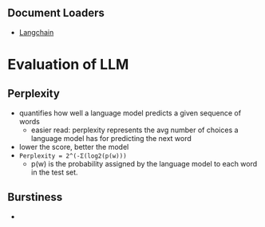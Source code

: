 ## Document Loaders
* [Langchain](https://python.langchain.com/en/latest/modules/indexes/document_loaders.html)


# Evaluation of LLM
## Perplexity
* quantifies how well a language model predicts a given sequence of words
  * easier read: perplexity represents the avg number of choices a language model has for predicting the next word
* lower the score, better the model
* `Perplexity = 2^(-Σ(log2(p(w)))`
  * p(w) is the probability assigned by the language model to each word in the test set.

## Burstiness
* 
